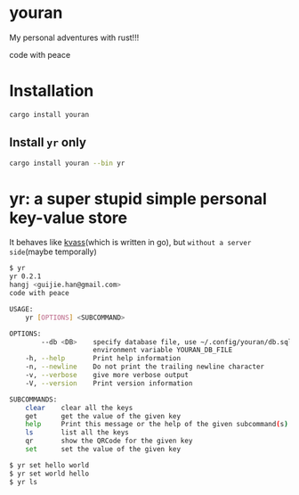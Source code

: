# youran
My personal adventures with rust!!!  

code with peace  



# Installation
```bash
cargo install youran
```

## Install `yr` only
```bash
cargo install youran --bin yr
```

# yr: a super stupid simple personal key-value store
It behaves like [kvass](https://github.com/maxmunzel/kvass)(which is written in go), but `without a server side`(maybe temporally)  

```bash
$ yr
yr 0.2.1
hangj <guijie.han@gmail.com>
code with peace

USAGE:
    yr [OPTIONS] <SUBCOMMAND>

OPTIONS:
        --db <DB>    specify database file, use ~/.config/youran/db.sqlite by default if not set
                     environment variable YOURAN_DB_FILE
    -h, --help       Print help information
    -n, --newline    Do not print the trailing newline character
    -v, --verbose    give more verbose output
    -V, --version    Print version information

SUBCOMMANDS:
    clear    clear all the keys
    get      get the value of the given key
    help     Print this message or the help of the given subcommand(s)
    ls       list all the keys
    qr       show the QRCode for the given key
    set      set the value of the given key

$ yr set hello world
$ yr set world hello
$ yr ls
```
